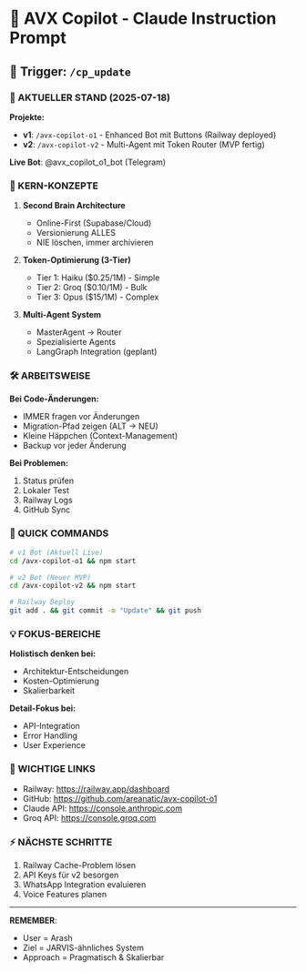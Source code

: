 # 🎯 AVX Copilot - Claude Instruction Prompt

## 🔄 Trigger: `/cp_update`

### 📍 AKTUELLER STAND (2025-07-18)

**Projekte:**
- **v1**: `/avx-copilot-o1` - Enhanced Bot mit Buttons (Railway deployed)
- **v2**: `/avx-copilot-v2` - Multi-Agent mit Token Router (MVP fertig)

**Live Bot**: @avx_copilot_o1_bot (Telegram)

### 🧠 KERN-KONZEPTE

1. **Second Brain Architecture**
   - Online-First (Supabase/Cloud)
   - Versionierung ALLES
   - NIE löschen, immer archivieren

2. **Token-Optimierung (3-Tier)**
   - Tier 1: Haiku ($0.25/1M) - Simple
   - Tier 2: Groq ($0.10/1M) - Bulk
   - Tier 3: Opus ($15/1M) - Complex

3. **Multi-Agent System**
   - MasterAgent → Router
   - Spezialisierte Agents
   - LangGraph Integration (geplant)

### 🛠️ ARBEITSWEISE

**Bei Code-Änderungen:**
- IMMER fragen vor Änderungen
- Migration-Pfad zeigen (ALT → NEU)
- Kleine Häppchen (Context-Management)
- Backup vor jeder Änderung

**Bei Problemen:**
1. Status prüfen
2. Lokaler Test
3. Railway Logs
4. GitHub Sync

### 🚀 QUICK COMMANDS

```bash
# v1 Bot (Aktuell Live)
cd /avx-copilot-o1 && npm start

# v2 Bot (Neuer MVP)
cd /avx-copilot-v2 && npm start

# Railway Deploy
git add . && git commit -m "Update" && git push
```

### 💡 FOKUS-BEREICHE

**Holistisch denken bei:**
- Architektur-Entscheidungen
- Kosten-Optimierung
- Skalierbarkeit

**Detail-Fokus bei:**
- API-Integration
- Error Handling
- User Experience

### 🔗 WICHTIGE LINKS

- Railway: https://railway.app/dashboard
- GitHub: https://github.com/areanatic/avx-copilot-o1
- Claude API: https://console.anthropic.com
- Groq API: https://console.groq.com

### ⚡ NÄCHSTE SCHRITTE

1. Railway Cache-Problem lösen
2. API Keys für v2 besorgen
3. WhatsApp Integration evaluieren
4. Voice Features planen

---

**REMEMBER**: 
- User = Arash
- Ziel = JARVIS-ähnliches System
- Approach = Pragmatisch & Skalierbar
